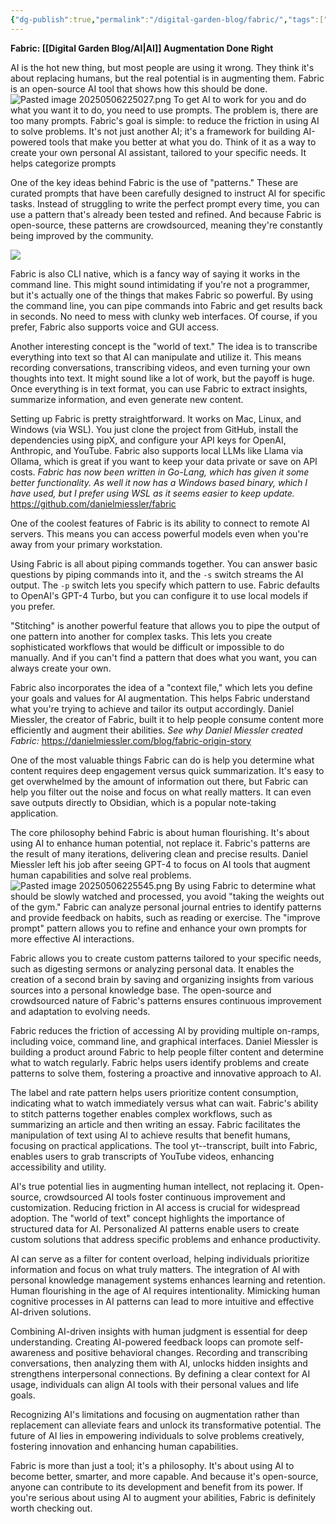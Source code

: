 ```yaml
---
{"dg-publish":true,"permalink":"/digital-garden-blog/fabric/","tags":["Blog","ai","Fabric"],"created":"2025-05-06T22:29:45.252-03:00"}
---
```


**Fabric: [[Digital Garden Blog/AI\|AI]] Augmentation Done Right**

AI is the hot new thing, but most people are using it wrong. They think it's about replacing humans, but the real potential is in augmenting them. Fabric is an open-source AI tool that shows how this should be done.
![Pasted image 20250506225027.png](/img/user/Pasted%20image%2020250506225027.png)
To get AI to work for you and do what you want it to do, you need to use prompts. The problem is, there are too many prompts. Fabric's goal is simple: to reduce the friction in using AI to solve problems. It's not just another AI; it's a framework for building AI-powered tools that make you better at what you do. Think of it as a way to create your own personal AI assistant, tailored to your specific needs. It helps categorize prompts 

One of the key ideas behind Fabric is the use of "patterns." These are curated prompts that have been carefully designed to instruct AI for specific tasks. Instead of struggling to write the perfect prompt every time, you can use a pattern that's already been tested and refined. And because Fabric is open-source, these patterns are crowdsourced, meaning they're constantly being improved by the community.

![](https://youtu.be/wPEyyigh10g?si=SK2jJ19kIXC1wQMe)

Fabric is also CLI native, which is a fancy way of saying it works in the command line. This might sound intimidating if you're not a programmer, but it's actually one of the things that makes Fabric so powerful. By using the command line, you can pipe commands into Fabric and get results back in seconds. No need to mess with clunky web interfaces. Of course, if you prefer, Fabric also supports voice and GUI access.

Another interesting concept is the "world of text." The idea is to transcribe everything into text so that AI can manipulate and utilize it. This means recording conversations, transcribing videos, and even turning your own thoughts into text. It might sound like a lot of work, but the payoff is huge. Once everything is in text format, you can use Fabric to extract insights, summarize information, and even generate new content.

Setting up Fabric is pretty straightforward. It works on Mac, Linux, and Windows (via WSL). You just clone the project from GitHub, install the dependencies using pipX, and configure your API keys for OpenAI, Anthropic, and YouTube. Fabric also supports local LLMs like Llama via Ollama, which is great if you want to keep your data private or save on API costs. *Fabric has now been written in Go-Lang, which has given it some better functionality. As well it now has a Windows based binary, which I have used, but I prefer using WSL as it seems easier to keep update.* https://github.com/danielmiessler/fabric

One of the coolest features of Fabric is its ability to connect to remote AI servers. This means you can access powerful models even when you're away from your primary workstation.

Using Fabric is all about piping commands together. You can answer basic questions by piping commands into it, and the `-s` switch streams the AI output. The `-p` switch lets you specify which pattern to use. Fabric defaults to OpenAI's GPT-4 Turbo, but you can configure it to use local models if you prefer.

"Stitching" is another powerful feature that allows you to pipe the output of one pattern into another for complex tasks. This lets you create sophisticated workflows that would be difficult or impossible to do manually. And if you can't find a pattern that does what you want, you can always create your own.

Fabric also incorporates the idea of a "context file," which lets you define your goals and values for AI augmentation. This helps Fabric understand what you're trying to achieve and tailor its output accordingly. Daniel Miessler, the creator of Fabric, built it to help people consume content more efficiently and augment their abilities. *See why Daniel Miessler created Fabric:* https://danielmiessler.com/blog/fabric-origin-story

One of the most valuable things Fabric can do is help you determine what content requires deep engagement versus quick summarization. It's easy to get overwhelmed by the amount of information out there, but Fabric can help you filter out the noise and focus on what really matters. It can even save outputs directly to Obsidian, which is a popular note-taking application.

The core philosophy behind Fabric is about human flourishing. It's about using AI to enhance human potential, not replace it. Fabric's patterns are the result of many iterations, delivering clean and precise results. Daniel Miessler left his job after seeing GPT-4 to focus on AI tools that augment human capabilities and solve real problems.
![Pasted image 20250506225545.png](/img/user/Pasted%20image%2020250506225545.png)
By using Fabric to determine what should be slowly watched and processed, you avoid "taking the weights out of the gym." Fabric can analyze personal journal entries to identify patterns and provide feedback on habits, such as reading or exercise. The "improve prompt" pattern allows you to refine and enhance your own prompts for more effective AI interactions.

Fabric allows you to create custom patterns tailored to your specific needs, such as digesting sermons or analyzing personal data. It enables the creation of a second brain by saving and organizing insights from various sources into a personal knowledge base. The open-source and crowdsourced nature of Fabric's patterns ensures continuous improvement and adaptation to evolving needs.

Fabric reduces the friction of accessing AI by providing multiple on-ramps, including voice, command line, and graphical interfaces. Daniel Miessler is building a product around Fabric to help people filter content and determine what to watch regularly. Fabric helps users identify problems and create patterns to solve them, fostering a proactive and innovative approach to AI.

The label and rate pattern helps users prioritize content consumption, indicating what to watch immediately versus what can wait. Fabric's ability to stitch patterns together enables complex workflows, such as summarizing an article and then writing an essay. Fabric facilitates the manipulation of text using AI to achieve results that benefit humans, focusing on practical applications. The tool yt--transcript, built into Fabric, enables users to grab transcripts of YouTube videos, enhancing accessibility and utility.

AI's true potential lies in augmenting human intellect, not replacing it. Open-source, crowdsourced AI tools foster continuous improvement and customization. Reducing friction in AI access is crucial for widespread adoption. The "world of text" concept highlights the importance of structured data for AI. Personalized AI patterns enable users to create custom solutions that address specific problems and enhance productivity.

AI can serve as a filter for content overload, helping individuals prioritize information and focus on what truly matters. The integration of AI with personal knowledge management systems enhances learning and retention. Human flourishing in the age of AI requires intentionality. Mimicking human cognitive processes in AI patterns can lead to more intuitive and effective AI-driven solutions.

Combining AI-driven insights with human judgment is essential for deep understanding. Creating AI-powered feedback loops can promote self-awareness and positive behavioral changes. Recording and transcribing conversations, then analyzing them with AI, unlocks hidden insights and strengthens interpersonal connections. By defining a clear context for AI usage, individuals can align AI tools with their personal values and life goals.

Recognizing AI's limitations and focusing on augmentation rather than replacement can alleviate fears and unlock its transformative potential. The future of AI lies in empowering individuals to solve problems creatively, fostering innovation and enhancing human capabilities.

Fabric is more than just a tool; it's a philosophy. It's about using AI to become better, smarter, and more capable. And because it's open-source, anyone can contribute to its development and benefit from its power. If you're serious about using AI to augment your abilities, Fabric is definitely worth checking out.
